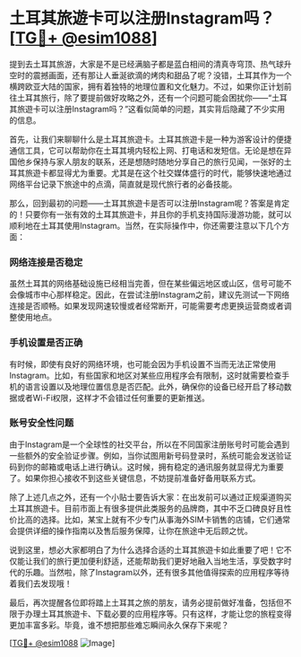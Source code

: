 # 土耳其旅遊卡可以注册Instagram吗？[[TG💪+ @esim1088](https://t.me/s/esim1088)]

提到去土耳其旅游，大家是不是已经满脑子都是蓝白相间的清真寺穹顶、热气球升空时的震撼画面，还有那让人垂涎欲滴的烤肉和甜品了呢？没错，土耳其作为一个横跨欧亚大陆的国家，拥有着独特的地理位置和文化魅力。不过，如果你正计划前往土耳其旅行，除了要提前做好攻略之外，还有一个问题可能会困扰你——“土耳其旅遊卡可以注册Instagram吗？”这看似简单的问题，其实背后隐藏了不少实用的信息。

首先，让我们来聊聊什么是土耳其旅遊卡。土耳其旅遊卡是一种为游客设计的便捷通信工具，它可以帮助你在土耳其境内轻松上网、打电话和发短信。无论是想在异国他乡保持与家人朋友的联系，还是想随时随地分享自己的旅行见闻，一张好的土耳其旅遊卡都显得尤为重要。尤其是在这个社交媒体盛行的时代，能够快速地通过网络平台记录下旅途中的点滴，简直就是现代旅行者的必备技能。

那么，回到最初的问题——土耳其旅遊卡是否可以注册Instagram呢？答案是肯定的！只要你有一张有效的土耳其旅遊卡，并且你的手机支持国际漫游功能，就可以顺利地在土耳其使用Instagram。当然，在实际操作中，你还需要注意以下几个方面：

### 网络连接是否稳定

虽然土耳其的网络基础设施已经相当完善，但在某些偏远地区或山区，信号可能不会像城市中心那样稳定。因此，在尝试注册Instagram之前，建议先测试一下网络连接是否顺畅。如果发现网速较慢或者经常断开，可能需要考虑更换运营商或者调整使用地点。

### 手机设置是否正确

有时候，即使有良好的网络环境，也可能会因为手机设置不当而无法正常使用Instagram。比如，有些国家和地区对某些应用程序会有限制，这时就需要检查手机的语言设置以及地理位置信息是否匹配。此外，确保你的设备已经开启了移动数据或者Wi-Fi权限，这样才不会错过任何重要的更新推送。

### 账号安全性问题

由于Instagram是一个全球性的社交平台，所以在不同国家注册账号时可能会遇到一些额外的安全验证步骤。例如，当你试图用新号码登录时，系统可能会发送验证码到你的邮箱或电话上进行确认。这时候，拥有稳定的通讯服务就显得尤为重要了。如果你担心接收不到这些关键信息，不妨提前准备好备用联系方式。

除了上述几点之外，还有一个小贴士要告诉大家：在出发前可以通过正规渠道购买土耳其旅遊卡。目前市面上有很多提供此类服务的品牌商，其中不乏口碑良好且性价比高的选择。比如，某宝上就有不少专门从事海外SIM卡销售的店铺，它们通常会提供详细的操作指南以及售后服务保障，让你在旅途中无后顾之忧。

说到这里，想必大家都明白了为什么选择合适的土耳其旅遊卡如此重要了吧！它不仅能让我们的旅行更加便利舒适，还能帮助我们更好地融入当地生活，享受数字时代的乐趣。当然啦，除了Instagram以外，还有很多其他值得探索的应用程序等待着我们去发现哦！

最后，再次提醒各位即将踏上土耳其之旅的朋友，请务必提前做好准备，包括但不限于办理土耳其旅遊卡、下载必要的应用程序等。只有这样，才能让您的旅程变得更加丰富多彩。毕竟，谁不想把那些难忘瞬间永久保存下来呢？

[[TG💪+ @esim1088](https://t.me/s/esim1088) ![Image](https://i.postimg.cc/4NQfJmqS/Snipaste-2025-05-13-00-14-12.png)]
